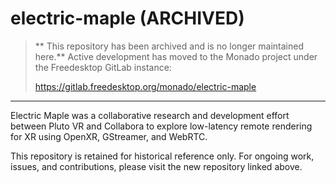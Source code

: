 <!--
Copyright 2023, Pluto VR, Inc.
Copyright 2023-2024, Collabora, Ltd.

SPDX-License-Identifier: CC-BY-4.0
-->

# electric-maple (ARCHIVED)

> ** This repository has been archived and is no longer maintained here.**
> Active development has moved to the Monado project under the Freedesktop GitLab instance:
>
> https://gitlab.freedesktop.org/monado/electric-maple

---

Electric Maple was a collaborative research and development effort between Pluto VR and Collabora to explore low-latency remote rendering for XR using OpenXR, GStreamer, and WebRTC.

This repository is retained for historical reference only. For ongoing work, issues, and contributions, please visit the new repository linked above.
